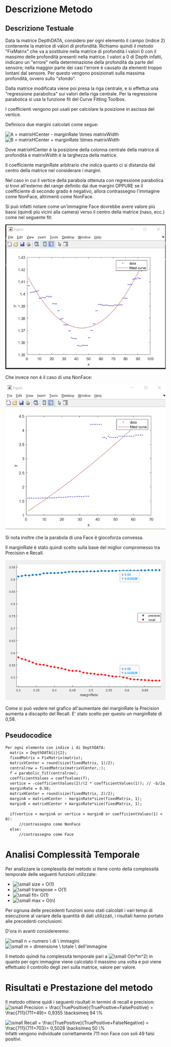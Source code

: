 # Descrizione Metodo
## Descrizione Testuale
Data la matrice DepthDATA, considero per ogni elemento il campo (indice 2) contenente la matrice di valori di profondità.
Richiamo quindi il metodo "FixMatrix" che va a sostituire nella matrice di profondità i valori 0 con il massimo delle profondità presenti nella matrice.
I valori a 0 di Depth infatti, indicano un "errore" nella determinazione della profondità da parte del sensore; nella maggior parte dei casi l'errore è causato da elementi troppo lontani dal sensore. Per questo vengono posizionati sulla massima profondità, ovvero sullo "sfondo".

Dalla matrice modificata viene poi presa la riga centrale, e si effettua una "regressione parabolica" sui valori della riga centrale.
Per la regressione parabolica si usa la funzione fit del Curve Fitting Toolbox.

I coefficienti vengono poi usati per calcolare la posizione in ascissa del vertice.

Definisco due margini calcolati come segue:

<img src="https://latex.codecogs.com/svg.image?A&space;=&space;matrixHCenter&space;-&space;marginRate&space;\times&space;matrixWidth" title="A = matrixHCenter - marginRate \times matrixWidth" />

<img src="https://latex.codecogs.com/svg.image?B&space;=&space;matrixHCenter&space;&plus;&space;marginRate&space;\times&space;matrixWidth" title="B = matrixHCenter + marginRate \times matrixWidth" />

Dove matrixHCenter è la posizione della colonna centrale della matrice di profondità e matrixWidth è la larghezza della matrice.

Il coefficiente marginRate arbitrario che indica quanto ci si distanzia dal centro della matrice nel considerare i margini.

Nel caso in cui il vertice della parabola ottenuta con regressione parabolica si trovi all'esterno del range definito dai due margini OPPURE se il coefficiente di secondo grado è negativo, allora contrassegno l'immagine come NonFace, altrimenti come NonFace.

Si può infatti notare come un'immagine Face dovrebbe avere valore più bassi (quindi più vicini alla
camera) verso il centro della matrice (naso, ecc.) come nel seguente fit: 

<img src="https://github.com/marcatofrancesco/reduction-false-positive/raw/main/images/mail1.jpg">

Che invece non è il caso di una NonFace: 

<img src="https://github.com/marcatofrancesco/reduction-false-positive/raw/main/images/mail2.jpg">

Si nota inoltre che la parabola di una Face è giocoforza convessa.



Il marginRate è stato quindi scelto sulla base del miglior compromesso tra Precision e Recall.

<img src="https://github.com/marcatofrancesco/reduction-false-positive/raw/main/images/testingGraph.png">

Come si può vedere nel grafico all'aumentare del marginRate la Precision aumenta a discapito del Recall.
E' stato scelto per questo un marginRate di 0,58.



## Pseudocodice
```
Per ogni elemento con indice i di DepthDATA:
  matrix = DepthDATA{i}{2}; 
  fixedMatrix = FixMatrix(matrix);
  matrixVCenter = round(size(fixedMatrix, 1)/2);
  centralrow = fixedMatrix(matrixVCenter,:);
  f = parabolic_fit(centralrow);
  coefficientValues = coeffvalues(f);
  vertice = -coefficientValues(2)/(2 * coefficientValues(1)); // -b/2a
  marginRate = 0.58;
  matrixHCenter = round(size(fixedMatrix, 2)/2);
  marginA = matrixHCenter - marginRate*size(fixedMatrix, 1);
  marginB = matrixHCenter + marginRate*size(fixedMatrix, 1);
  
  if(vertice < marginA or vertice > marginB or coefficientValues(1) < 0):
      //contrassegno come NonFace
  else:
      //contrassegno come Face
```

# Analisi Complessità Temporale
Per analizzare la complessità del metodo si tiene conto della complessità temporale delle seguenti funzioni utilizzate:
- <img src="https://latex.codecogs.com/svg.latex?\small&space;size&space;=&space;O(1)" title="\small size = O(1)" />
- <img src="https://latex.codecogs.com/svg.latex?\small&space;transpose&space;=&space;O(1)" title="\small transpose = O(1)" />
- <img src="https://latex.codecogs.com/svg.latex?\small&space;fit=&space;O(1)" title="\small fit= O(1)" />
- <img src="https://latex.codecogs.com/svg.latex?\small&space;max&space;=&space;O(n)" title="\small max = O(n)" />

Per ognuna delle precedenti funzioni sono stati calcolati i vari tempi di esecuzione al variare della quantità di dati utilizzati, i risultati hanno portato alle precedenti conclusioni.

D'ora in avanti considereremo: 

<img src="https://latex.codecogs.com/svg.latex?\small&space;n&space;=&space;numero&space;\&space;di&space;\&space;immagini" title="\small n = numero \ di \ immagini" />    

<img src="https://latex.codecogs.com/svg.latex?\small&space;m&space;=&space;dimensione&space;\&space;totale&space;\&space;dell'immagine" title="\small m = dimensione \ totale \ dell'immagine" />

Il metodo quindi ha complessità temporale pari a  <img src="https://latex.codecogs.com/svg.latex?\small&space;O(n*m^2)" title="\small O(n*m^2)" />  in quanto per ogni immagine viene calcolato il massimo una volta e poi viene effettuato il controllo degli zeri sulla matrice, valore per valore.

# Risultati e Prestazione del metodo
Il metodo ottiene quidi i seguenti risultati in termini di recall e precision:
<img src="https://latex.codecogs.com/svg.latex?\small&space;Precision&space;=&space;\frac{TruePositive}{TruePositive&plus;FalsePositive}&space;=&space;\frac{711}{711&plus;49}=&space;0,9355&space;\backsimeq&space;94&space;\%" title="\small Precision = \frac{TruePositive}{TruePositive+FalsePositive} = \frac{711}{711+49}= 0,9355 \backsimeq 94 \%" />


<img src="https://latex.codecogs.com/svg.latex?\small&space;Recall&space;=&space;\frac{TruePositive}{TruePositive&plus;FalseNegative}&space;=&space;\frac{711}{711&plus;703}=&space;0,5028&space;\backsimeq&space;50&space;\%" title="\small Recall = \frac{TruePositive}{TruePositive+FalseNegative} = \frac{711}{711+703}= 0,5028 \backsimeq 50 \%" />
Infatti vengono individuate correttamente 711 non Face con soli 49 falsi positivi.
